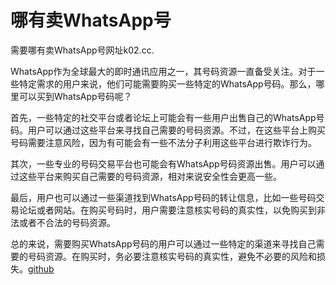 # 哪有卖WhatsApp号

需要哪有卖WhatsApp号网址k02.cc. 

WhatsApp作为全球最大的即时通讯应用之一，其号码资源一直备受关注。对于一些特定需求的用户来说，他们可能需要购买一些特定的WhatsApp号码。那么，哪里可以买到WhatsApp号码呢？

首先，一些特定的社交平台或者论坛上可能会有一些用户出售自己的WhatsApp号码。用户可以通过这些平台来寻找自己需要的号码资源。不过，在这些平台上购买号码需要注意风险，因为有可能会有一些不法分子利用这些平台进行欺诈行为。

其次，一些专业的号码交易平台也可能会有WhatsApp号码资源出售。用户可以通过这些平台来购买自己需要的号码资源，相对来说安全性会更高一些。

最后，用户也可以通过一些渠道找到WhatsApp号码的转让信息，比如一些号码交易论坛或者网站。在购买号码时，用户需要注意核实号码的真实性，以免购买到非法或者不合法的号码资源。

总的来说，需要购买WhatsApp号码的用户可以通过一些特定的渠道来寻找自己需要的号码资源。在购买时，务必要注意核实号码的真实性，避免不必要的风险和损失。[github](https://github.com)